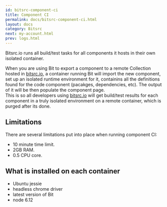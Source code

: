 ```yaml
---
id: bitsrc-component-ci
title: Component CI
permalink: docs/bitsrc-component-ci.html
layout: docs
category: Bitsrc
next: my-account.html
prev: logs.html
---
```


Bitsrc.io runs all build/test tasks for all components it hosts in their own isolated container.

When you are using Bit to export a component to a remote Collection hosted in [bitsrc.io](https://bitsrc.io), a container running Bit will import the new component, set up an isolated runtime environment for it, containins all the definitions found for the code component (pacakges, dependencies, etc). The output of it will be then populate the component page.  
This is so all developers using [bitsrc.io](https://bitsrc.io) will get build/test results for each component in a truly isolated environment on a remote container, which is purged after its done.

## Limitations

There are several limitations put into place when running component CI:

- 10 minute time limit.
- 2GB RAM.
- 0.5 CPU core.

## What is installed on each container

- Ubuntu jessie
- headless chrome driver
- latest version of Bit
- node 6.12